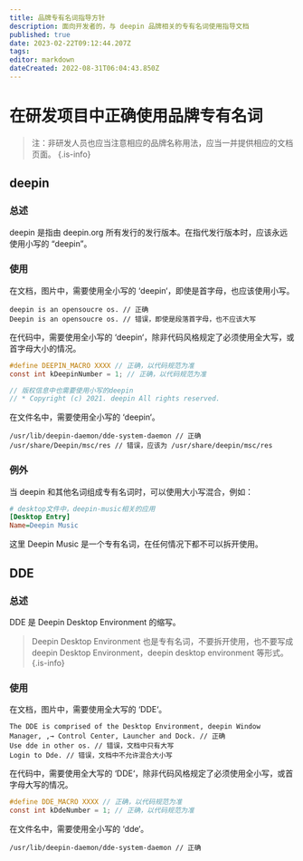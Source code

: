 ```yaml
---
title: 品牌专有名词指导方针
description: 面向开发者的，与 deepin 品牌相关的专有名词使用指导文档
published: true
date: 2023-02-22T09:12:44.207Z
tags: 
editor: markdown
dateCreated: 2022-08-31T06:04:43.850Z
---
```


# 在研发项目中正确使用品牌专有名词

> 注：非研发人员也应当注意相应的品牌名称用法，应当一并提供相应的文档页面。
{.is-info}

## deepin

### 总述

deepin 是指由 deepin.org 所有发行的发行版本。在指代发行版本时，应该永远使用小写的 “deepin”。

### 使用

在文档，图片中，需要使用全小写的 ‘deepin‘，即使是首字母，也应该使用小写。

```
deepin is an opensoucre os. // 正确
Deepin is an opensoucre os. // 错误，即使是段落首字母，也不应该大写
```

在代码中，需要使用全小写的 ‘deepin‘，除非代码风格规定了必须使用全大写，或首字母大小的情况。

``` c
#define DEEPIN_MACRO XXXX // 正确，以代码规范为准
const int kDeepinNumber = 1; // 正确，以代码规范为准 

// 版权信息中也需要使用小写的deepin
// * Copyright (c) 2021. deepin All rights reserved.
```

在文件名中，需要使用全小写的 ‘deepin‘。

```
/usr/lib/deepin-daemon/dde-system-daemon // 正确
/usr/share/Deepin/msc/res // 错误，应该为 /usr/share/deepin/msc/res 
```

### 例外

当 deepin 和其他名词组成专有名词时，可以使用大小写混合，例如：

``` ini
# desktop文件中，deepin-music相关的应用
[Desktop Entry]
Name=Deepin Music
```

这里 Deepin Music 是一个专有名词，在任何情况下都不可以拆开使用。 

## DDE

### 总述

DDE 是 Deepin Desktop Environment 的缩写。 

> Deepin Desktop Environment 也是专有名词，不要拆开使用，也不要写成deepin Desktop Environment，deepin desktop environment 等形式。 
{.is-info}

### 使用

在文档，图片中，需要使用全大写的 ‘DDE‘。

```
The DDE is comprised of the Desktop Environment, deepin Window Manager, ,→ Control Center, Launcher and Dock. // 正确
Use dde in other os. // 错误，文档中只有大写
Login to Dde. // 错误，文档中不允许混合大小写
```

在代码中，需要使用全大写的 ‘DDE‘，除非代码风格规定了必须使用全小写，或首字母大写的情况。

``` c
#define DDE_MACRO XXXX // 正确，以代码规范为准
const int kDdeNumber = 1; // 正确，以代码规范为准
```

在文件名中，需要使用全小写的 ‘dde‘。

```
/usr/lib/deepin-daemon/dde-system-daemon // 正确 
```